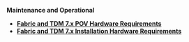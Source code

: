 <strong>Maintenance and Operational<strong>

<ul>      
<li>
<a href="/articles/98_maintenance_and_operational/1_Fabric_And_TDM7_POV_Hardware_Requirements/00_hardware_requirements_for_POV.md">Fabric and TDM 7.x POV Hardware Requirements</a></li>
<li>
<a href="/articles/98_maintenance_and_operational/2_Fabric_And_TDM7_Installation_Hardware_Requirements/R01_hardware_requirements_introductionEADME.md">Fabric and TDM 7.x Installation  Hardware Requirements</a></li>
	  
</ul>

